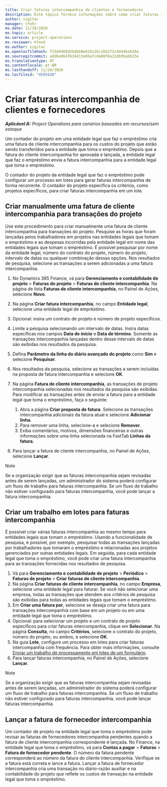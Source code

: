 ```yaml
---
title: Criar faturas intercompanhia de clientes e fornecedores
description: Este tópico fornece informações sobre como criar faturas intercompanhia de clientes e fornecedores.
author: sigitac
manager: tfehr
ms.date: 11/19/2020
ms.topic: article
ms.service: project-operations
ms.reviewer: kfend
ms.author: sigitac
ms.openlocfilehash: f1560469d2bdbb8e81dc26c16b272c44446ab20a
ms.sourcegitcommit: addbe0647619413e85e7cde80f6a21db95ab623e
ms.translationtype: HT
ms.contentlocale: pt-BR
ms.lasthandoff: 11/20/2020
ms.locfileid: "4595420"
---
```

# <a name="create-intercompany-customer-and-vendor-invoices"></a>Criar faturas intercompanhia de clientes e fornecedores

_**Aplicável A:** Project Operations para cenários baseados em recursos/sem estoque_

Um contador do projeto em uma entidade legal que faz o empréstimo cria uma fatura de cliente intercompanhia para os custos do projeto que estão sendo transferidos para a entidade que toma o empréstimo. Depois que a fatura do cliente intercompanhia for aprovada e lançada, a entidade legal que faz o empréstimo envia a fatura intercompanhia para a entidade legal que toma o empréstimo.

O contador do projeto da entidade legal que faz o empréstimo pode configurar um processo em lotes para gerar faturas intercompanhia de forma recorrente. O contador do projeto especifica os critérios, como projetos específicos, para criar faturas intercompanhia em um lote.

## <a name="manually-create-an-intercompany-customer-invoice-for-project-transactions"></a>Criar manualmente uma fatura de cliente intercompanhia para transações do projeto 

Use este procedimento para criar manualmente uma fatura de cliente intercompanhia para transações do projeto. Pesquise as horas que foram lançadas pelos trabalhadores em projetos nas entidades legais que tomam o empréstimo e as despesas incorridas pela entidade legal em nome das entidades legais que tomam o empréstimo. É possível pesquisar por nome da entidade legal, número do contrato do projeto, número do projeto, intervalo de datas ou qualquer combinação dessas opções. Nos resultados de pesquisa, selecione as transações a serem adicionadas a uma fatura intercompanhia.

1. No Dynamics 365 Finance, vá para **Gerenciamento e contabilidade de projeto** > **Faturas do projeto** > **Faturas de cliente intercompanhia**. Na página de lista **Faturas de cliente intercompanhia**, no Painel de Ações, selecione **Novo**.
2. Na página **Criar fatura intercompanhia**, no campo **Entidade legal**, selecione uma entidade legal de empréstimo.
3. Opcional: insira um contrato de projeto e número de projeto específicos.
4. Limite a pesquisa selecionando um intervalo de datas. Insira datas específicas nos campos **Data de início** e **Data de término**. Somente as transações intercompanhia lançadas dentro desse intervalo de datas são exibidas nos resultados da pesquisa.
5. Defina **Parâmetro da linha do diário avançado do projeto** como **Sim** e selecione **Pesquisar**.
6. Nos resultados da pesquisa, selecione as transações a serem incluídas na proposta de fatura intercompanhia e selecione **OK**.
7. Na página **Fatura de cliente intercompanhia**, as transações de projeto intercompanhia selecionadas nos resultados da pesquisa são exibidas. Para modificar as transações antes de enviar a fatura para a entidade legal que toma o empréstimo, faça o seguinte:
  
    1. Abra a página **Criar proposta de fatura**. Selecione as transações intercompanhia adicionais da fatura atual e selecione **Adicionar linha**.
    2. Para remover uma linha, selecione-a e selecione **Remover**.
    3. Exiba comentários, motivos, dimensões financeiras e outras informações sobre uma linha selecionada na FastTab **Linhas da fatura**.
    
8. Para lançar a fatura de cliente intercompanhia, no Painel de Ações, selecione **Lançar**.

> [!NOTE]
> Se a organização exigir que as faturas intercompanhia sejam revisadas antes de serem lançadas, um administrador do sistema poderá configurar um fluxo de trabalho para faturas intercompanhia. Se um fluxo de trabalho não estiver configurado para faturas intercompanhia, você pode lançar a fatura intercompanhia.

## <a name="create-a-batch-job-for-intercompany-invoices"></a>Criar um trabalho em lotes para faturas intercompanhia

É possível criar várias faturas intercompanhia ao mesmo tempo para entidades legais que tomam o empréstimo. Usando a funcionalidade de pesquisa, é possível, por exemplo, pesquisar todas as transações lançadas por trabalhadores que tomaram o empréstimo e relacionadas aos projetos gerenciados por outras entidades legais. Em seguida, para cada entidade legal que toma o empréstimo, você pode criar uma fatura intercompanhia para as transações fornecidas nos resultados de pesquisa.

1. Vá para **Gerenciamento e contabilidade de projeto** > **Periódico** > **Faturas de projeto** > **Criar faturas de cliente intercompanhia**.
2. Na página **Criar faturas de cliente intercompanhia**, no campo **Empresa**, selecione uma entidade legal para faturar. Se você não selecionar uma empresa, todas as transações que atendem aos critérios de pesquisa são exibidas para todas as entidades legais que tomam o empréstimo.
3. Em **Criar uma fatura por**, selecione se deseja criar uma fatura para transações intercompanhia com base em um projeto ou em uma entidade legal que toma o empréstimo.
4. Opcional: para selecionar um projeto e um contrato de projeto específicos para criar faturas intercompanhia, clique em **Selecionar**. Na página **Consulta**, no campo **Critérios**, selecione o contrato do projeto, número do projeto, ou ambos, e selecione **OK**.
5. Na guia **Lote**, configure um processo em lotes para criar faturas intercompanhia com frequência. Para obter mais informações, consulte [Enviar um trabalho de processamento em lotes de um formulário](https://docs.microsoft.com/dynamicsax-2012/appuser-itpro/submit-a-batch-processing-job-from-a-form).
6. Para lançar faturas intercompanhia, no Painel de Ações, selecione **Lançar**.

> [!NOTE]
> Se a organização exigir que as faturas intercompanhia sejam revisadas antes de serem lançadas, um administrador do sistema poderá configurar um fluxo de trabalho para faturas intercompanhia. Se um fluxo de trabalho não estiver configurado para faturas intercompanhia, você pode lançar faturas intercompanhia.

## <a name="post-the-intercompany-vendor-invoice"></a>Lançar a fatura de fornecedor intercompanhia

Um contador de projeto na entidade legal que toma o empréstimo pode revisar as faturas de fornecedores intercompanhia pendentes quando a fatura de cliente intercompanhia correspondente é lançada. No Finance, na entidade legal que toma o empréstimo, vá para **Contas a pagar** > **Faturas** > **Fatura de fornecedor pendente**. O número da fatura pendente corresponderá ao número da fatura do cliente intercompanhia. Verifique se a fatura está correta e lance a fatura. Lançar a fatura de fornecedor intercompanhia cria uma transação no diário-razão auxiliar e na contabilidade do projeto que reflete os custos de transação na entidade legal que toma o empréstimo.
